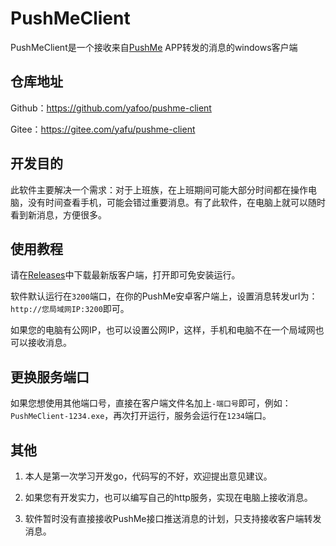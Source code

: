 # PushMeClient
PushMeClient是一个接收来自[PushMe](https://push.i-i.me/) APP转发的消息的windows客户端

## 仓库地址

Github：https://github.com/yafoo/pushme-client

Gitee：https://gitee.com/yafu/pushme-client

## 开发目的

此软件主要解决一个需求：对于上班族，在上班期间可能大部分时间都在操作电脑，没有时间查看手机，可能会错过重要消息。有了此软件，在电脑上就可以随时看到新消息，方便很多。

## 使用教程

请在[Releases](https://github.com/yafoo/pushme-client/releases)中下载最新版客户端，打开即可免安装运行。

软件默认运行在`3200`端口，在你的PushMe安卓客户端上，设置消息转发url为：`http://您局域网IP:3200`即可。

如果您的电脑有公网IP，也可以设置公网IP，这样，手机和电脑不在一个局域网也可以接收消息。

## 更换服务端口

如果您想使用其他端口号，直接在客户端文件名加上`-端口号`即可，例如：`PushMeClient-1234.exe`，再次打开运行，服务会运行在`1234`端口。

## 其他

1. 本人是第一次学习开发go，代码写的不好，欢迎提出意见建议。

2. 如果您有开发实力，也可以编写自己的http服务，实现在电脑上接收消息。

3. 软件暂时没有直接接收PushMe接口推送消息的计划，只支持接收客户端转发消息。
